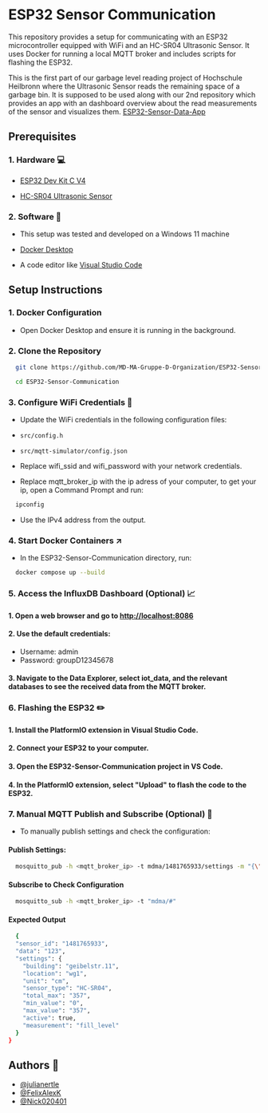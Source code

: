  
# ESP32 Sensor Communication

This repository provides a setup for communicating with an ESP32 microcontroller equipped with WiFi and an HC-SR04 Ultrasonic Sensor. It uses Docker for running a local MQTT broker and includes scripts for flashing the ESP32.

This is the first part of our garbage level reading project of Hochschule Heilbronn where the Ultrasonic Sensor reads the remaining space of a garbage bin. It is supposed to be used along with our 2nd repository which provides an app with an dashboard overview about the read measurements of the sensor and visualizes them. [ESP32-Sensor-Data-App](https://github.com/MD-MA-Gruppe-D-Organization/ESP32-Sensor-Data-App)



## Prerequisites

### 1.  Hardware 💻

- [ESP32 Dev Kit C V4](https://www.az-delivery.de/en/products/esp-32-dev-kit-c-v4)

- [HC-SR04 Ultrasonic Sensor](https://www.az-delivery.de/en/products/3er-set-hc-sr04-ultraschallmodule)

### 2.  Software 📲

- This setup was tested and developed on a Windows 11 machine 

- [Docker Desktop](https://www.docker.com/products/docker-desktop/)

- A code editor like [Visual Studio Code](https://code.visualstudio.com/)




## Setup Instructions
### 1. Docker Configuration
- Open Docker Desktop and ensure it is running in the background.

### 2. Clone the Repository

```bash
  git clone https://github.com/MD-MA-Gruppe-D-Organization/ESP32-Sensor-Communication.git
```
```bash
  cd ESP32-Sensor-Communication
```
### 3. Configure WiFi Credentials 🛜
- Update the WiFi credentials in the following configuration files:

- `src/config.h`
- `src/mqtt-simulator/config.json`

- Replace wifi_ssid and wifi_password with your network credentials.
- Replace mqtt_broker_ip with the ip adress of your computer, to get your ip, open a Command Prompt and run:

```bash
  ipconfig
```
- Use the IPv4 address from the output.

### 4. Start Docker Containers ↗️
- In the ESP32-Sensor-Communication directory, run:
```bash
  docker compose up --build
```

### 5. Access the InfluxDB Dashboard (Optional) 📈
#### 1. Open a web browser and go to [http://localhost:8086](http://localhost:8086)

#### 2. Use the default credentials:
- Username: admin
- Password: groupD12345678

#### 3. Navigate to the Data Explorer, select iot_data, and the relevant databases to see the received data from the MQTT broker.

### 6. Flashing the ESP32 ✏️
#### 1. Install the PlatformIO extension in Visual Studio Code.
#### 2. Connect your ESP32 to your computer.
#### 3. Open the ESP32-Sensor-Communication project in VS Code.
#### 4. In the PlatformIO extension, select "Upload" to flash the code to the ESP32.

### 7. Manual MQTT Publish and Subscribe (Optional) 📩
- To manually publish settings and check the configuration:

#### Publish Settings:
```bash
  mosquitto_pub -h <mqtt_broker_ip> -t mdma/1481765933/settings -m "{\"settings\":{\"building\":\"geibelstr.11\",\"location\":\"wg1\",\"unit\":\"cm\",\"sensor_type\":\"HC-SR04\",\"total_max\":\"357\",\"min_value\":\"0\",\"max_value\":\"357\",\"active\":true,\"measurement\":\"fill_level\"}}"
```

#### Subscribe to Check Configuration

```bash
  mosquitto_sub -h <mqtt_broker_ip> -t "mdma/#"
```

#### Expected Output
```bash
  {
  "sensor_id": "1481765933",
  "data": "123",
  "settings": {
    "building": "geibelstr.11",
    "location": "wg1",
    "unit": "cm",
    "sensor_type": "HC-SR04",
    "total_max": "357",
    "min_value": "0",
    "max_value": "357",
    "active": true,
    "measurement": "fill_level"
  }
}

```

## Authors 👥

- [@julianertle](https://github.com/julianertle)
- [@FelixAlexK](https://github.com/FelixAlexK)
- [@Nick020401](https://github.com/Nick020401)

